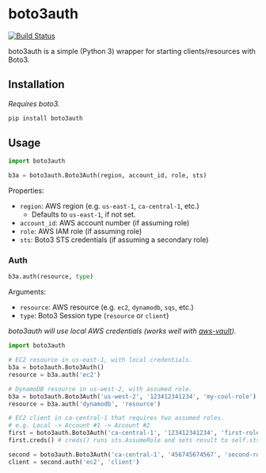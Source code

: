 # boto3auth

[![Build Status](https://travis-ci.com/mtslzr/boto3auth.svg?branch=develop)](https://travis-ci.com/mtslzr/boto3auth)

boto3auth is a simple (Python 3) wrapper for starting clients/resources with Boto3.

## Installation

_Requires boto3._

```bash
pip install boto3auth
```

## Usage

```python
import boto3auth

b3a = boto3auth.Boto3Auth(region, account_id, role, sts)
```

Properties:
  - `region`: AWS region (e.g. `us-east-1`, `ca-central-1`, etc.)
    - Defaults to `us-east-1`, if not set.
  - `account_id`: AWS account number (if assuming role)
  - `role`: AWS IAM role (if assuming role)
  - `sts`: Boto3 STS credentials (if assuming a secondary role)

### Auth

```python
b3a.auth(resource, type)
```

Arguments:
  - `resource`: AWS resource (e.g. `ec2`, `dynamodb`, `sqs`, etc.)
  - `type`: Boto3 Session type (`resource` or `client`)

_boto3auth will use local AWS credentials (works well with [aws-vault])._

```python
import boto3auth

# EC2 resource in us-east-1, with local credentials.
b3a = boto3auth.Boto3Auth()
resource = b3a.auth('ec2')

# DynamoDB resource in us-west-2, with assumed role.
b3a = boto3auth.Boto3Auth('us-west-2', '123412341234', 'my-cool-role')
resource = b3a.auth('dynamodb', 'resource')

# EC2 client in ca-central-1 that requires two assumed roles.
# e.g. Local -> Account #1 -> Account #2
first = boto3auth.Boto3Auth('ca-central-1', '123412341234', 'first-role')
first.creds() # creds() runs sts.AssumeRole and sets result to self.sts.

second = boto3auth.Boto3Auth('ca-central-1', '456745674567', 'second-role', first.sts)
client = second.auth('ec2', 'client')
```

[aws-vault]: https://github.com/99designs/aws-vault
